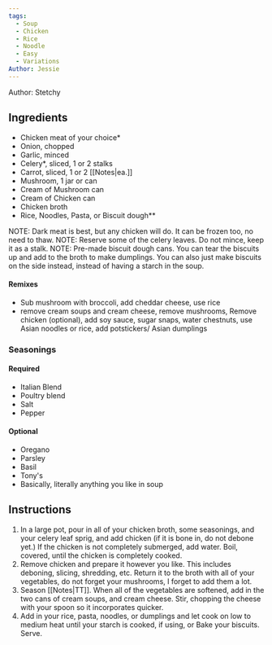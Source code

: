 ```yaml
---
tags:
  - Soup
  - Chicken
  - Rice
  - Noodle
  - Easy
  - Variations
Author: Jessie
---
```

Author: Stetchy
## Ingredients

- Chicken meat of your choice*
- Onion, chopped
- Garlic, minced
- Celery*, sliced, 1 or 2 stalks
- Carrot, sliced, 1 or 2 [[Notes|ea.]]
- Mushroom, 1 jar or can
- Cream of Mushroom can
- Cream of Chicken can
- Chicken broth
- Rice, Noodles, Pasta, or Biscuit dough**

NOTE: Dark meat is best, but any chicken will do. It can be frozen too, no need to thaw.
NOTE: Reserve some of the celery leaves. Do not mince, keep it as a stalk.
NOTE: Pre-made biscuit dough cans. You can tear the biscuits up and add to the broth to make dumplings. You can also just make biscuits on the side instead, instead of having a starch in the soup.

#### Remixes

- Sub mushroom with broccoli, add cheddar cheese, use rice
- remove cream soups and cream cheese, remove mushrooms, Remove chicken (optional), add soy sauce, sugar snaps, water chestnuts, use Asian noodles or rice, add potstickers/ Asian dumplings

### Seasonings 
#### Required	
- Italian Blend
- Poultry blend
- Salt
- Pepper
#### Optional
- Oregano
- Parsley
- Basil
- Tony's
- Basically, literally anything you like in soup

## Instructions

1. In a large pot, pour in all of your chicken broth, some seasonings, and your celery leaf sprig, and add chicken (if it is bone in, do not debone yet.) If the chicken is not completely submerged, add water. Boil, covered, until the chicken is completely cooked.
2. Remove chicken and prepare it however you like. This includes deboning, slicing, shredding, etc. Return it to the broth with all of your vegetables, do not forget your mushrooms, I forget to add them a lot.
3. Season [[Notes|TT]]. When all of the vegetables are softened, add in the two cans of cream soups, and cream cheese. Stir, chopping the cheese with your spoon so it incorporates quicker.
4. Add in your rice, pasta, noodles, or dumplings and let cook on low to medium heat until your starch is cooked, if using, or Bake your biscuits. Serve.